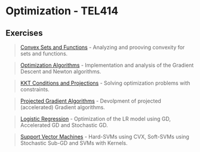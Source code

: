# Optimization - TEL414

## Exercises

>   <a href = "https://github.com/atzel-ov/Optimization/tree/main/Set1">Convex Sets and Functions</a> - Analyzing and prooving convexity for sets and functions.

>   <a href = "https://github.com/atzel-ov/Optimization/tree/main/Set2">Optimization Algorithms</a> - Implementation and analysis of the Gradient Descent and Newton algorithms.

>   <a href = "https://github.com/atzel-ov/Optimization/tree/main/Set3">KKT Conditions and Projections</a> - Solving optimization problems with constraints.

>   <a href = "https://github.com/atzel-ov/Optimization/tree/main/Set1_bonus">Projected Gradient Algorithms</a> - Devolpment of projected (accelerated) Gradient algorithms.

>   <a href = "https://github.com/atzel-ov/Optimization/tree/main/Set2_bonus/B">Logistic Regression</a> - Optimization of the LR model using GD, Accelerated GD and Stochastic GD.

>   <a href = "https://github.com/atzel-ov/Optimization/tree/main/Set2_bonus/C">Support Vector Machines</a> - Hard-SVMs using CVX, Soft-SVMs using Stochastic Sub-GD and SVMs with Kernels.
